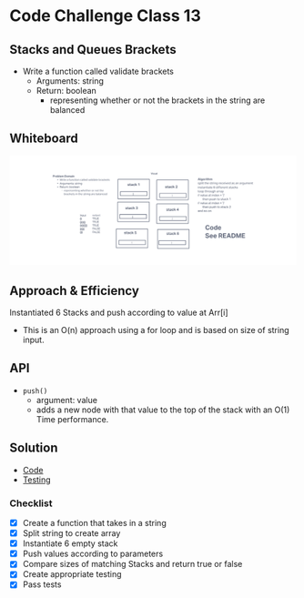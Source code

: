 # Code Challenge Class 13

## Stacks and Queues Brackets

- Write a function called validate brackets
  - Arguments: string
  - Return: boolean
    - representing whether or not the brackets in the string are balanced

## Whiteboard

![whiteboard](/javascript/401-code-challenges/stack-queue-brackets/stack-queue-brackets.png)

## Approach & Efficiency

Instantiated 6 Stacks and push according to value at Arr[i]

- This is an O(n) approach using a for loop and is based on size of string input.

## API

- `push()`
  - argument: value
  - adds a new node with that value to the top of the stack with an O(1) Time performance.

## Solution

- [Code](/javascript/401-code-challenges/stack-queue-brackets/index.js)
- [Testing](/javascript/401-code-challenges/stack-queue-brackets/__tests__/index.test.js)

### Checklist

- [x] Create a function that takes in a string
- [x] Split string to create array
- [x] Instantiate 6 empty stack
- [x] Push values according to parameters
- [x] Compare sizes of matching Stacks and return true or false
- [x] Create appropriate testing
- [x] Pass tests
